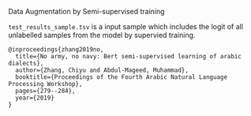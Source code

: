 Data Augmentation by Semi-supervised training

`test_results_sample.tsv` is a input sample which includes the logit of all unlabelled samples from the model by supervied training. 

```
@inproceedings{zhang2019no,
  title={No army, no navy: Bert semi-supervised learning of arabic dialects},
  author={Zhang, Chiyu and Abdul-Mageed, Muhammad},
  booktitle={Proceedings of the Fourth Arabic Natural Language Processing Workshop},
  pages={279--284},
  year={2019}
}
```
